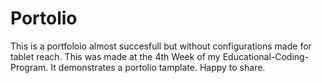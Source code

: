 # Portolio
This is a portfoloio almost succesfull but without configurations made for tablet reach.
This was made at the 4th Week of my Educational-Coding-Program.
It demonstrates a portolio tamplate.
Happy to share.
